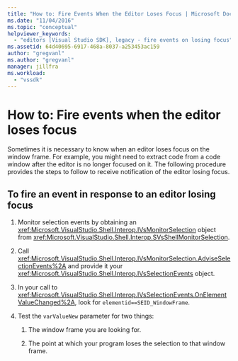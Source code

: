 ```yaml
---
title: "How to: Fire Events When the Editor Loses Focus | Microsoft Docs"
ms.date: "11/04/2016"
ms.topic: "conceptual"
helpviewer_keywords:
  - "editors [Visual Studio SDK], legacy - fire events on losing focus"
ms.assetid: 64d40695-6917-468a-8037-a253453ac159
author: "gregvanl"
ms.author: "gregvanl"
manager: jillfra
ms.workload:
  - "vssdk"
---
```

# How to: Fire events when the editor loses focus
Sometimes it is necessary to know when an editor loses focus on the window frame. For example, you might need to extract code from a code window after the editor is no longer focused on it. The following procedure provides the steps to follow to receive notification of the editor losing focus.

## To fire an event in response to an editor losing focus

1. Monitor selection events by obtaining an <xref:Microsoft.VisualStudio.Shell.Interop.IVsMonitorSelection> object from <xref:Microsoft.VisualStudio.Shell.Interop.SVsShellMonitorSelection>.

2. Call <xref:Microsoft.VisualStudio.Shell.Interop.IVsMonitorSelection.AdviseSelectionEvents%2A> and provide it your <xref:Microsoft.VisualStudio.Shell.Interop.IVsSelectionEvents> object.

3. In your call to <xref:Microsoft.VisualStudio.Shell.Interop.IVsSelectionEvents.OnElementValueChanged%2A>, look for `elementid==SEID_WindowFrame`.

4. Test the `varValueNew` parameter for two things:

    1. The window frame you are looking for.

    2. The point at which your program loses the selection to that window frame.